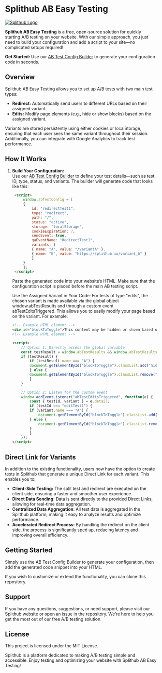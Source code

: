 # Splithub AB Easy Testing

[![Splithub Logo](https://splithub.io/assets/img/sh-intro.jpg)](https://splithub.io)

**Splithub AB Easy Testing** is a free, open-source solution for quickly starting A/B testing on your website. With our simple approach, you just need to build your configuration and add a script to your site—no complicated setups required!

**Get Started:** Use our [AB Test Config Builder](https://splithub.io/builder) to generate your configuration code in seconds.

## Overview

Splithub AB Easy Testing allows you to set up A/B tests with two main test types:

- **Redirect:** Automatically send users to different URLs based on their assigned variant.
- **Edits:** Modify page elements (e.g., hide or show blocks) based on the assigned variant.

Variants are stored persistently using either cookies or localStorage, ensuring that each user sees the same variant throughout their session. Additionally, you can integrate with Google Analytics to track test performance.

## How It Works

1. **Build Your Configuration:**  
   Use our [AB Test Config Builder](http://splithub.io/builder) to define your test details—such as test ID, type, status, and variants. The builder will generate code that looks like this:

   ```html
    <script>
        window.abTestConfig = [
        {
            id: "redirectTest1",
            type: "redirect",
            path: "/",
            status: "active",
            storage: "localStorage",
            cookieExpiration: 7,
            sendEvent: true,
            gaEventName: "RedirectTest1",
            variants: [
            { name: "A", value: "/variantA" },
            { name: "B", value: "https://splithub.io/variant_b" }
            ]
        }
        ];
    </script>
    ```

    Paste the generated code into your website’s HTML. Make sure that the configuration script is placed before the main AB testing script.

    Use the Assigned Variant in Your Code:
    For tests of type "edits", the chosen variant is made available via the global object window.abTestResults and through a custom event abTestEditsTriggered. This allows you to easily modify your page based on the variant. For example:

    ```html
    <!-- Example HTML element -->
    <div id="blockToToggle">This content may be hidden or shown based on the test variant.</div>
    <!-- Example HTML element -->
     ```

    ```html
    <script>
        // Option 1: Directly access the global variable
        const testResult = window.abTestResults && window.abTestResults.editTest1;
        if (testResult) {
            if (testResult.name === "A") {
            document.getElementById("blockToToggle").classList.add("hidden");
            } else {
            document.getElementById("blockToToggle").classList.remove("hidden");
            }
        }

        // Option 2: Listen for the custom event
        window.addEventListener("abTestEditsTriggered", function(e) {
            const { testId, variant } = e.detail;
            if (testId === "editTest1") {
            if (variant.name === "A") {
                document.getElementById("blockToToggle").classList.add("hidden");
            } else {
                document.getElementById("blockToToggle").classList.remove("hidden");
            }
            }
        });
    </script>
    ```

## Direct Link for Variants

In addition to the existing functionality, users now have the option to create tests in Splithub that generate a unique Direct Link for each variant. This enables you to:

- **Client-Side Testing:** The split test and redirect are executed on the client side, ensuring a faster and smoother user experience.
- **Direct Data Sending:** Data is sent directly to the provided Direct Links, allowing for real-time data aggregation.
- **Centralized Data Aggregation:** All test data is aggregated in the Splithub platform, making it easy to analyze results and optimize performance.
- **Accelerated Redirect Process:** By handling the redirect on the client side, the process is significantly sped up, reducing latency and improving overall efficiency.

## Getting Started

Simply use the AB Test Config Builder to generate your configuration, then add the generated code snippet into your HTML.

If you wish to customize or extend the functionality, you can clone this repository.

## Support

If you have any questions, suggestions, or need support, please visit our Splithub website or open an issue in the repository. We're here to help you get the most out of our free A/B testing solution.

## License

This project is licensed under the MIT License.

Splithub is a platform dedicated to making A/B testing simple and accessible. Enjoy testing and optimizing your website with Splithub AB Easy Testing!
